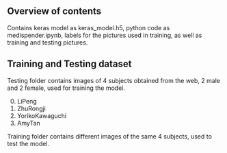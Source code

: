 ## Overview of contents

Contains keras model as keras_model.h5, python code as medispender.ipynb, labels for the pictures used in training, as well as training and testing pictures.

## Training and Testing dataset

Testing folder contains images of 4 subjects obtained from the web, 2 male and 2 female, used for training the model.

0. LiPeng
1. ZhuRongji
2. YorikoKawaguchi
3. AmyTan

Training folder contains different images of the same 4 subjects, used to test the model.

